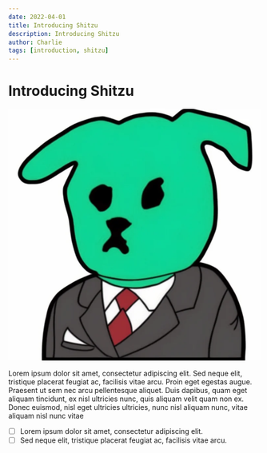 ```yaml
---
date: 2022-04-01
title: Introducing Shitzu
description: Introducing Shitzu
author: Charlie
tags: [introduction, shitzu]
---
```


# Introducing Shitzu

![Shitzu](./suite.webp)

Lorem ipsum dolor sit amet, consectetur adipiscing elit. Sed neque elit, tristique placerat feugiat ac, facilisis vitae arcu. Proin eget egestas augue. Praesent ut sem nec arcu pellentesque aliquet. Duis dapibus, quam eget aliquam tincidunt, ex nisl ultricies nunc, quis aliquam velit quam non ex. Donec euismod, nisl eget ultricies ultricies, nunc nisl aliquam nunc, vitae aliquam nisl nunc vitae

- [ ] Lorem ipsum dolor sit amet, consectetur adipiscing elit.
- [ ] Sed neque elit, tristique placerat feugiat ac, facilisis vitae arcu.
